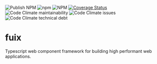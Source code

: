 ![Publish NPM](https://github.com/martinrossil/fuix/workflows/Publish%20NPM/badge.svg)
![npm](https://img.shields.io/npm/v/fuix)
![NPM](https://img.shields.io/npm/l/enta)
[![Coverage Status](https://coveralls.io/repos/github/martinrossil/fuix/badge.svg?branch=main)](https://coveralls.io/github/martinrossil/fuix?branch=main)
![Code Climate maintainability](https://img.shields.io/codeclimate/maintainability-percentage/martinrossil/fuix)
![Code Climate issues](https://img.shields.io/codeclimate/issues/martinrossil/fuix)
![Code Climate technical debt](https://img.shields.io/codeclimate/tech-debt/martinrossil/fuix)

# fuix
Typescript web component framework for building high performant web applications.